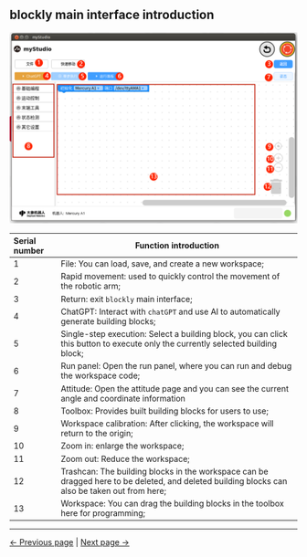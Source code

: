 ## blockly main interface introduction

<img src="..\resources\1-blockly\images\interface_description\1.png" style="zoom: 67%;" />

| Serial number | Function introduction                                                                                                                          |
| :------------ | ---------------------------------------------------------------------------------------------------------------------------------------------- |
| 1             | File: You can load, save, and create a new workspace;                                                                                          |
| 2             | Rapid movement: used to quickly control the movement of the robotic arm;                                                                       |
| 3             | Return: exit `blockly` main interface;                                                                                                         |
| 4             | ChatGPT: Interact with `chatGPT` and use AI to automatically generate building blocks;                                                         |
| 5             | Single-step execution: Select a building block, you can click this button to execute only the currently selected building block;               |
| 6             | Run panel: Open the run panel, where you can run and debug the workspace code;                                                                 |
| 7             | Attitude: Open the attitude page and you can see the current angle and coordinate information                                                  |
| 8             | Toolbox: Provides built building blocks for users to use;                                                                                      |
| 9             | Workspace calibration: After clicking, the workspace will return to the origin;                                                                |
| 10            | Zoom in: enlarge the workspace;                                                                                                                |
| 11            | Zoom out: Reduce the workspace;                                                                                                                |
| 12            | Trashcan: The building blocks in the workspace can be dragged here to be deleted, and deleted building blocks can also be taken out from here; |
| 13            | Workspace: You can drag the building blocks in the toolbox here for programming;                                                               |

---

[← Previous page](./1-myBlocklyFirstUse.md) | [Next page →](./3-littleCase.md)
